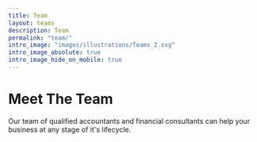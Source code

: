 ```yaml
---
title: Team
layout: teams
description: Team
permalink: "team/"
intro_image: "images/illustrations/Teams_2.svg"
intro_image_absolute: true
intro_image_hide_on_mobile: true
---
```


# Meet The Team

Our team of qualified accountants and financial consultants can help your business at any stage of it's lifecycle. 

